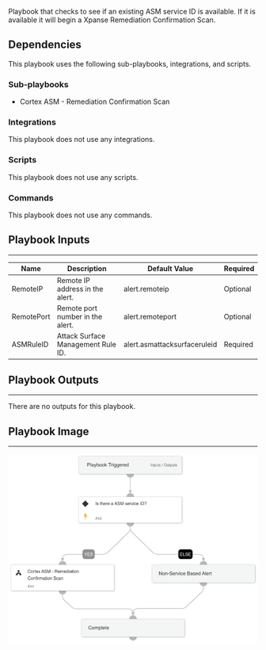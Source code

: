 Playbook that checks to see if an existing ASM service ID is available. If it is available it will begin a Xpanse Remediation Confirmation Scan.

## Dependencies

This playbook uses the following sub-playbooks, integrations, and scripts.

### Sub-playbooks

* Cortex ASM - Remediation Confirmation Scan

### Integrations

This playbook does not use any integrations.

### Scripts

This playbook does not use any scripts.

### Commands

This playbook does not use any commands.

## Playbook Inputs

---

| **Name** | **Description** | **Default Value** | **Required** |
| --- | --- | --- | --- |
| RemoteIP | Remote IP address in the alert. | alert.remoteip | Optional |
| RemotePort | Remote port number in the alert. | alert.remoteport | Optional |
| ASMRuleID | Attack Surface Management Rule ID. | alert.asmattacksurfaceruleid | Required |

## Playbook Outputs

---
There are no outputs for this playbook.

## Playbook Image

---

![Cortex ASM - Detect Service EXPANDR-3350-RCS](../doc_files/Cortex_ASM_-_Detect_Service.png)
